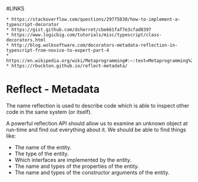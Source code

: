 #LINKS
```
* https://stackoverflow.com/questions/29775830/how-to-implement-a-typescript-decorator
* https://gist.github.com/dsherret/cbe661faf7e3cfad8397
* https://www.logicbig.com/tutorials/misc/typescript/class-decorators.html
* http://blog.wolksoftware.com/decorators-metadata-reflection-in-typescript-from-novice-to-expert-part-4
* https://en.wikipedia.org/wiki/Metaprogramming#:~:text=Metaprogramming%20is%20a%20programming%20technique,even%20modify%20itself%20while%20running.
* https://rbuckton.github.io/reflect-metadata/
```

# Reflect - Metadata

The name reflection is used to describe code which is able to inspect other code in the same system (or itself).

A powerful reflection API should allow us to examine an unknown object at run-time and find out everything about it. We should be able to find things like:
* The name of the entity.
* The type of the entity.
* Which interfaces are implemented by the entity.
* The name and types of the properties of the entity.
* The name and types of the constructor arguments of the entity.
